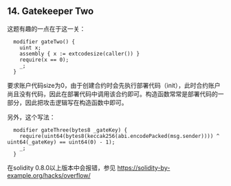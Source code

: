 ## 14. Gatekeeper Two

这题有趣的一点在于这一关：

```
  modifier gateTwo() {
    uint x;
    assembly { x := extcodesize(caller()) }
    require(x == 0);
    _;
  }
```

要求账户代码size为0，由于创建合约时会先执行部署代码（init），此时合约账户尚且没有代码，因此在部署代码中调用该合约即可。构造函数常常是部署代码的一部分，因此把攻击逻辑写在构造函数中即可。

另外，这个写法：

```
  modifier gateThree(bytes8 _gateKey) {
    require(uint64(bytes8(keccak256(abi.encodePacked(msg.sender)))) ^ uint64(_gateKey) == uint64(0) - 1);
    _;
  }
```

在solidity 0.8.0以上版本中会报错，参见 https://solidity-by-example.org/hacks/overflow/
